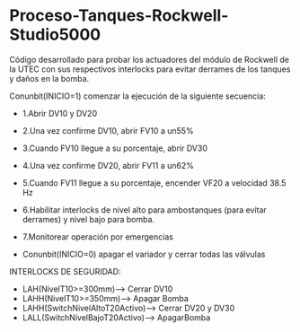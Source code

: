 # Proceso-Tanques-Rockwell-Studio5000
Código desarrollado para probar los actuadores del módulo de Rockwell de la UTEC con sus respectivos interlocks para evitar derrames de los tanques y daños en la bomba.

Conunbit(INICIO=1)
comenzar la ejecución de la siguiente secuencia:

- 1.Abrir DV10 y DV20
- 2.Una vez confirme DV10, abrir FV10 a un55%
- 3.Cuando FV10 llegue a su porcentaje, abrir DV30 
- 4.Una vez confirme DV20, abrir FV11 a un62%
- 5.Cuando FV11 llegue a su porcentaje, encender VF20 a velocidad 38.5 Hz
- 6.Habilitar interlocks de nivel alto para ambostanques (para evitar derrames) y nivel bajo para bomba.
- 7.Monitorear operación por emergencias

- Conunbit(INICIO=0) apagar el variador y cerrar todas las válvulas

INTERLOCKS DE SEGURIDAD:
- LAH(NivelT10>=300mm)--> Cerrar DV10
- LAHH(NivelT10>=350mm)--> Apagar Bomba
- LAHH(SwitchNivelAltoT20Activo)--> Cerrar DV20 y DV30
- LALL(SwitchNivelBajoT20Activo)--> ApagarBomba
